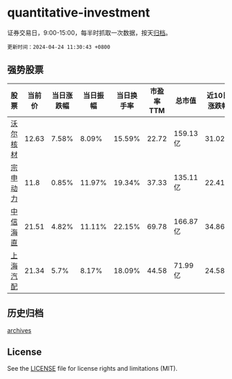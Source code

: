 # quantitative-investment

证券交易日，9:00-15:00，每半时抓取一次数据，按天[归档](archives)。

`更新时间：2024-04-24 11:30:43 +0800`

## 强势股票

|股票|当前价|当日涨跌幅|当日振幅|当日换手率|市盈率TTM|总市值|近10日涨跌幅|
|----|----|----|----|----|----|----|----|
|[沃尔核材](https://xueqiu.com/S/SZ002130)|12.63|7.58%|8.09%|15.59%|22.72|159.13亿|31.02%|
|[宗申动力](https://xueqiu.com/S/SZ001696)|11.8|0.85%|11.97%|19.34%|37.33|135.11亿|22.41%|
|[中信海直](https://xueqiu.com/S/SZ000099)|21.51|4.82%|11.11%|22.15%|69.78|166.87亿|34.86%|
|[上海汽配](https://xueqiu.com/S/SH603107)|21.34|5.7%|8.17%|18.09%|44.58|71.99亿|24.58%|

## 历史归档

[archives](archives)

## License

See the [LICENSE](LICENSE) file for license rights and limitations (MIT).